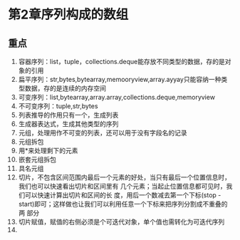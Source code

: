 # 第2章序列构成的数组
## 重点
1. 容器序列：list，tuple，collections.deque能存放不同类型的数据，存的是对象的引用       
2. 扁平序列：str,bytes,bytearray,memooryview,array.ayyay只能容纳一种类型数据，存的是连续的内存空间
3. 可变序列：list,bytearray,array.array,collections.deque,memoryview
4. 不可变序列：tuple,str,bytes
5. 列表推导的作用只有一个，生成列表
6. 生成器表达式，生成其他类型的序列
7. 元组，处理用作不可变的列表，还可以用于没有字段名的记录
8. 元组拆包
9. 用*来处理剩下的元素
10. 嵌套元组拆包
11. 具名元组
12. 切片，不包含区间范围内最后一个元素的好处，当只有最后一个位置信息时，我们也可以快速看出切片和区间里有 几个元素；当起止位置信息都可见时，我们可以快速计算出切片和区间的长 度，用后一个数减去第一个下标(stop - start)即可；这样做也让我们可以利用任意一个下标来把序列分割成不重叠的两 部分
13. 切片赋值，赋值的右侧必须是个可迭代对象，单个值也需转化为可迭代序列
14. 